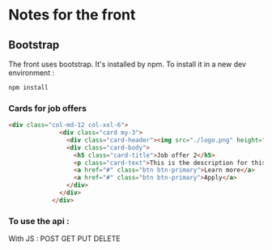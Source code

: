 # Notes for the front

## Bootstrap

The front uses bootstrap. It's installed by npm. To install it in a new dev environment : 
```bash
npm install
```

### Cards for job offers

```html
<div class="col-md-12 col-xxl-6">
              <div class="card my-3">
                <div class="card-header"><img src="./logo.png" height="16"></div>
                <div class="card-body">
                  <h5 class="card-title">Job offer 2</h5>
                  <p class="card-text">This is the description for this job offer !</p>
                  <a href="#" class="btn btn-primary">Learn more</a>
                  <a href="#" class="btn btn-primary">Apply</a>
                </div>
              </div>
            </div>
```

### To use the api :

With JS :
POST
GET
PUT
DELETE